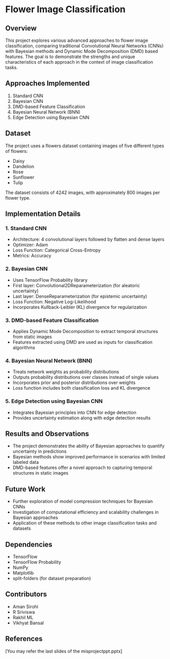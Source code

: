 ﻿# Flower Image Classification

## Overview

This project explores various advanced approaches to flower image classification, comparing traditional Convolutional Neural Networks (CNNs) with Bayesian methods and Dynamic Mode Decomposition (DMD) based features. The goal is to demonstrate the strengths and unique characteristics of each approach in the context of image classification tasks.

## Approaches Implemented

1. Standard CNN
2. Bayesian CNN
3. DMD-based Feature Classification
4. Bayesian Neural Network (BNN)
5. Edge Detection using Bayesian CNN

## Dataset

The project uses a flowers dataset containing images of five different types of flowers:
- Daisy
- Dandelion
- Rose
- Sunflower
- Tulip

The dataset consists of 4242 images, with approximately 800 images per flower type.

## Implementation Details

### 1. Standard CNN

- Architecture: 4 convolutional layers followed by flatten and dense layers
- Optimizer: Adam
- Loss Function: Categorical Cross-Entropy
- Metrics: Accuracy

### 2. Bayesian CNN

- Uses TensorFlow Probability library
- First layer: Convolutional2DReparameterization (for aleatoric uncertainty)
- Last layer: DenseReparameterization (for epistemic uncertainty)
- Loss Function: Negative Log-Likelihood
- Incorporates Kullback-Leibler (KL) divergence for regularization

### 3. DMD-based Feature Classification

- Applies Dynamic Mode Decomposition to extract temporal structures from static images
- Features extracted using DMD are used as inputs for classification algorithms

### 4. Bayesian Neural Network (BNN)

- Treats network weights as probability distributions
- Outputs probability distributions over classes instead of single values
- Incorporates prior and posterior distributions over weights
- Loss function includes both classification loss and KL divergence

### 5. Edge Detection using Bayesian CNN

- Integrates Bayesian principles into CNN for edge detection
- Provides uncertainty estimation along with edge detection results

## Results and Observations

- The project demonstrates the ability of Bayesian approaches to quantify uncertainty in predictions
- Bayesian methods show improved performance in scenarios with limited labeled data
- DMD-based features offer a novel approach to capturing temporal structures in static images

## Future Work

- Further exploration of model compression techniques for Bayesian CNNs
- Investigation of computational efficiency and scalability challenges in Bayesian approaches
- Application of these methods to other image classification tasks and datasets

## Dependencies

- TensorFlow
- TensorFlow Probability
- NumPy
- Matplotlib
- split-folders (for dataset preparation)

## Contributors

- Aman Sirohi
- R Sriviswa
- Rakhil ML
- Vikhyat Bansal

## References

[You may refer the last slides of the misprojectppt.pptx]
